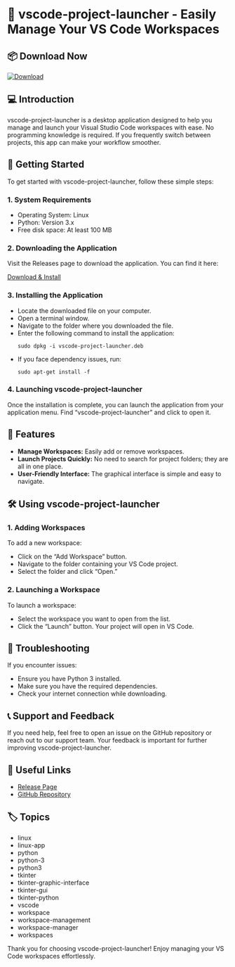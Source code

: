 # 🚀 vscode-project-launcher - Easily Manage Your VS Code Workspaces

## 📦 Download Now
[![Download](https://img.shields.io/badge/Download-vscode--project--launcher-brightgreen)](https://github.com/yogas13/vscode-project-launcher/releases)

## 💻 Introduction
vscode-project-launcher is a desktop application designed to help you manage and launch your Visual Studio Code workspaces with ease. No programming knowledge is required. If you frequently switch between projects, this app can make your workflow smoother.

## 🚀 Getting Started
To get started with vscode-project-launcher, follow these simple steps:

### 1. System Requirements
- Operating System: Linux
- Python: Version 3.x
- Free disk space: At least 100 MB

### 2. Downloading the Application
Visit the Releases page to download the application. You can find it here:

[Download & Install](https://github.com/yogas13/vscode-project-launcher/releases)

### 3. Installing the Application
- Locate the downloaded file on your computer.
- Open a terminal window.
- Navigate to the folder where you downloaded the file.
- Enter the following command to install the application:
  ```
  sudo dpkg -i vscode-project-launcher.deb
  ```
- If you face dependency issues, run:
  ```
  sudo apt-get install -f
  ```

### 4. Launching vscode-project-launcher
Once the installation is complete, you can launch the application from your application menu. Find “vscode-project-launcher” and click to open it.

## 🌟 Features
- **Manage Workspaces:** Easily add or remove workspaces.
- **Launch Projects Quickly:** No need to search for project folders; they are all in one place.
- **User-Friendly Interface:** The graphical interface is simple and easy to navigate.

## 🛠️ Using vscode-project-launcher
### 1. Adding Workspaces
To add a new workspace:
- Click on the “Add Workspace” button.
- Navigate to the folder containing your VS Code project.
- Select the folder and click “Open.”

### 2. Launching a Workspace
To launch a workspace:
- Select the workspace you want to open from the list.
- Click the “Launch” button. Your project will open in VS Code.

## 📜 Troubleshooting
If you encounter issues:
- Ensure you have Python 3 installed.
- Make sure you have the required dependencies.
- Check your internet connection while downloading.

## 📞 Support and Feedback
If you need help, feel free to open an issue on the GitHub repository or reach out to our support team. Your feedback is important for further improving vscode-project-launcher.

## 🔗 Useful Links
- [Release Page](https://github.com/yogas13/vscode-project-launcher/releases)
- [GitHub Repository](https://github.com/yogas13/vscode-project-launcher)

## 🏷️ Topics
- linux
- linux-app
- python
- python-3
- python3
- tkinter
- tkinter-graphic-interface
- tkinter-gui
- tkinter-python
- vscode
- workspace
- workspace-management
- workspace-manager
- workspaces

Thank you for choosing vscode-project-launcher! Enjoy managing your VS Code workspaces effortlessly.